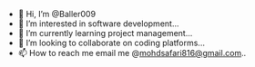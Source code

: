 - 👋 Hi, I’m @Baller009
- 👀 I’m interested in software  development...
- 🌱 I’m currently learning project  management...
- 💞️ I’m looking to collaborate on coding  platforms...
- 📫 How to reach me email  me  @mohdsafari816@gmail.com..

<!---
Baller009/Baller009 is a ✨ special ✨ repository because its `README.md` (this file) appears on your GitHub profile.
You can click the Preview link to take a look at your changes.
--->
